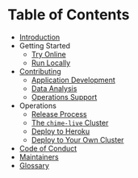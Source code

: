 # Table of Contents

- [Introduction](README.md)
- Getting Started
  - [Try Online](getting-started/try-online.md)
  - [Run Locally](getting-started/run-locally.md)
- [Contributing](CONTRIBUTING.md)
  - [Application Development](contributing/app-dev.md)
  - [Data Analysis](contributing/data-analysis.md)
  - [Operations Support](contributing/operations-support.md)
- Operations
  - [Release Process](./operations/release-process.md)
  - [The `chime-live` Cluster](./operations/chime-live-cluster.md)
  - [Deploy to Heroku](./operations/heroku.md)
  - [Deploy to Your Own Cluster](./operations/byok8s.md)
- [Code of Conduct](CODE_OF_CONDUCT.md)
- [Maintainers](MAINTAINERS.md)
- [Glossary](GLOSSARY.md)
